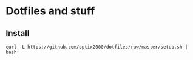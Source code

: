 # Dotfiles and stuff
## Install
    curl -L https://github.com/optix2000/dotfiles/raw/master/setup.sh | bash
